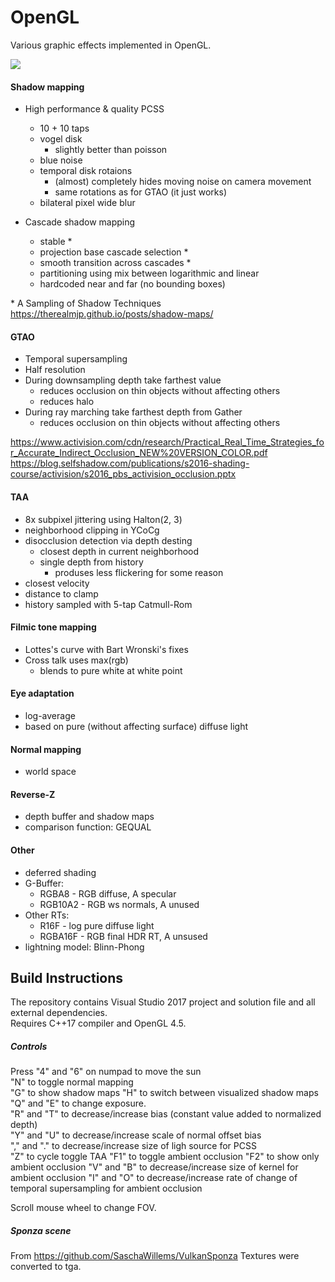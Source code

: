 # OpenGL

Various graphic effects implemented in OpenGL.

![](https://i.ibb.co/6br1K5x/Bez-tytu-u.png)

#### Shadow mapping
- High performance & quality PCSS
  - 10 + 10 taps
  - vogel disk
    - slightly better than poisson
  - blue noise
  - temporal disk rotaions
    - (almost) completely hides moving noise on camera movement
    - same rotations as for GTAO (it just works)
  - bilateral pixel wide blur

- Cascade shadow mapping
  - stable &#42;
  - projection base cascade selection &#42;
  - smooth transition across cascades &#42;
  - partitioning using mix between logarithmic and linear
  - hardcoded near and far (no bounding boxes)

&#42; A Sampling of Shadow Techniques https://therealmjp.github.io/posts/shadow-maps/
#### GTAO
- Temporal supersampling
- Half resolution
- During downsampling depth take farthest value
    - reduces occlusion on thin objects without affecting others
    - reduces halo
- During ray marching take farthest depth from Gather
    - reduces occlusion on thin objects without affecting others

https://www.activision.com/cdn/research/Practical_Real_Time_Strategies_for_Accurate_Indirect_Occlusion_NEW%20VERSION_COLOR.pdf
https://blog.selfshadow.com/publications/s2016-shading-course/activision/s2016_pbs_activision_occlusion.pptx
#### TAA
- 8x subpixel jittering using Halton(2, 3)
- neighborhood clipping in YCoCg
- disocclusion detection via depth desting
    - closest depth in current neighborhood
    - single depth from history
        - produses less flickering for some reason
- closest velocity
- distance to clamp
- history sampled with 5-tap Catmull-Rom

#### Filmic tone mapping
- Lottes's curve with Bart Wronski's fixes
- Cross talk uses max(rgb)
    - blends to pure white at white point

#### Eye adaptation
- log-average
- based on pure (without affecting surface) diffuse light

#### Normal mapping
- world space

#### Reverse-Z
- depth buffer and shadow maps
- comparison function: GEQUAL

#### Other
- deferred shading
- G-Buffer:
  - RGBA8 - RGB diffuse, A specular
  - RGB10A2 - RGB ws normals, A unused
- Other RTs:
  - R16F - log pure diffuse light
  - RGBA16F - RGB final HDR RT, A unsused
- lightning model: Blinn-Phong

## Build Instructions
The repository contains Visual Studio 2017 project and solution file and all external dependencies.  
Requires C++17 compiler and OpenGL 4.5.

##### Controls
Press
"4" and "6" on numpad to move the sun  
"N" to toggle normal mapping  
"G" to show shadow maps
"H" to switch between visualized shadow maps
"Q" and "E" to change exposure.  
"R" and "T" to decrease/increase bias (constant value added to normalized depth)  
"Y" and "U" to decrease/increase scale of normal offset bias  
"," and "." to decrease/increase size of ligh source for PCSS  
"Z" to cycle toggle TAA
"F1" to toggle ambient occlusion
"F2" to show only ambient occlusion
"V" and "B" to decrease/increase size of kernel for ambient occlusion
"I" and "O" to decrease/increase rate of change of temporal supersampling for ambient occlusion

Scroll mouse wheel to change FOV.


##### Sponza scene
From https://github.com/SaschaWillems/VulkanSponza
Textures were converted to tga.
